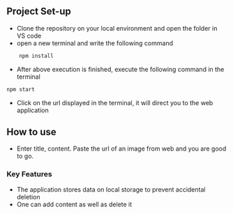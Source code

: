 ## Project Set-up
- Clone the repository on your local environment and open the folder in VS code
- open a new terminal and write the following command
```sh
    npm install
```
- After above execution is finished, execute the following command in the terminal
```sh
npm start
```
- Click on the url displayed in the terminal, it will direct you to the web application

## How to use
- Enter title, content. Paste the url of an image from web and you are good to go.

### Key Features
- The application stores data on local storage to prevent accidental deletion
- One can add content as well as delete it

